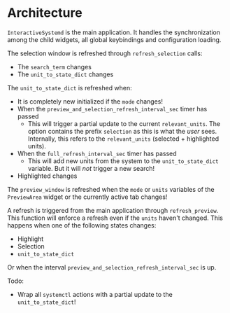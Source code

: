 # Architecture

`InteractiveSystemd` is the main application.
It handles the synchronization among the child widgets, all global
keybindings and configuration loading.

The selection window is refreshed through `refresh_selection` calls:
- The `search_term` changes
- The `unit_to_state_dict` changes

The `unit_to_state_dict` is refreshed when:
- It is completely new initialized if the `mode` changes!
- When the `preview_and_selection_refresh_interval_sec` timer has passed
  - This will trigger a partial update to the current `relevant_units`.
    The option contains the prefix `selection` as this is what the _user_ sees.
    Internally, this refers to the `relevant_units` (selected + highlighted units).
- When the `full_refresh_interval_sec` timer has passed
  - This will add new units from the system to the `unit_to_state_dict` variable.
    But it will _not_ trigger a new search!
- Highlighted changes

The `preview_window` is refreshed when the `mode` or `units` variables of the
`PreviewArea` widget or the currently active tab changes!

A refresh is triggered from the main application through `refresh_preview`.
This function will enforce a refresh even if the `units` haven't changed.
This happens when one of the following states changes:
- Highlight
- Selection
- `unit_to_state_dict`

Or when the interval `preview_and_selection_refresh_interval_sec` is up.

Todo:
- Wrap all `systemctl` actions with a partial update to the `unit_to_state_dict`!
